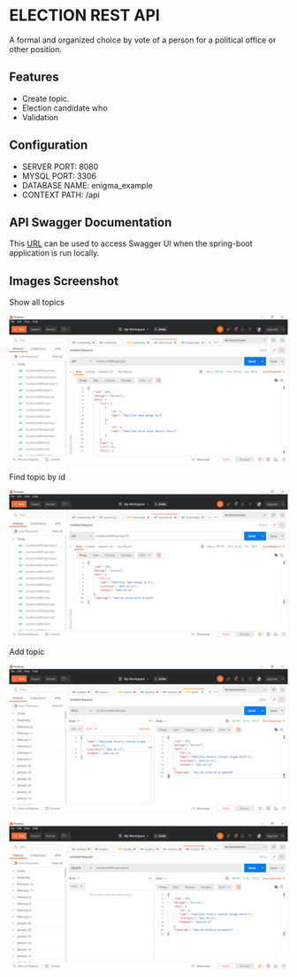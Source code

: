 # ELECTION REST API

A formal and organized choice by vote of a person for a political office or other position.



## Features

- Create topic.
- Election candidate who 
- Validation



## Configuration

- SERVER PORT: 8080
- MYSQL PORT: 3306
- DATABASE NAME: enigma_example
- CONTEXT PATH: /api



## API Swagger Documentation

This [URL](localhost:8080/api-doc) can be used to access Swagger UI when the spring-boot application is run locally.



## Images Screenshot

Show all topics

![Find All](images/topic/findAll.png "Find All")



Find topic by id

![Find Topic](images/topic/findById.png "Find Topic")



Add topic

![Add Topic](images/topic/add.png "Add Topic")



![Delete](images/topic/delete.png "Delete")